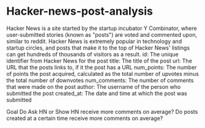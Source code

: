 # Hacker-news-post-analysis
Hacker News is a site started by the startup incubator Y Combinator, where user-submitted stories (known as "posts") are voted and commented upon, similar to reddit. Hacker News is extremely popular in technology and startup circles, and posts that make it to the top of Hacker News' listings can get hundreds of thousands of visitors as a result.
id: The unique identifier from Hacker News for the post
title: The title of the post
url: The URL that the posts links to, if it the post has a URL
num_points: The number of points the post acquired, calculated as the total number of upvotes minus the total number of downvotes
num_comments: The number of comments that were made on the post
author: The username of the person who submitted the post
created_at: The date and time at which the post was submitted

Goal
Do Ask HN or Show HN receive more comments on average?
Do posts created at a certain time receive more comments on average?
